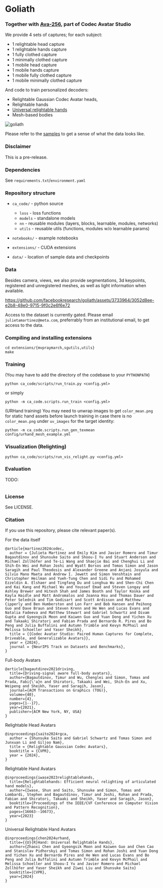 # Goliath

### Together with [Ava-256](https://github.com/facebookresearch/ava-256), part of Codec Avatar Studio

We provide 4 sets of captures; for each subject:
* 1 relightable head capture
* 1 relightable hands capture
* 1 fully clothed capture
* 1 minimally clothed capture
* 1 mobile head capture
* 1 mobile hands capture
* 1 mobile fully clothed capture
* 1 mobile minimally clothed capture

And code to train personalized decoders:
* Relightable Gaussian Codec Avatar heads,
* Relightable hands
* [Universal relightable hands](https://arxiv.org/abs/2401.05334)
* Mesh-based bodies 

![goliath](https://github.com/facebookresearch/goliath/assets/3733964/887bf0a0-a92a-40b7-90bc-a0f9872c787b)

Please refer to the [samples](https://github.com/facebookresearch/goliath/blob/main/samples/) to get a sense of what the data looks like.

### Disclaimer

This is a pre-release.


### Dependencies

See `requirements.txt`/`environment.yaml`

### Repository structure

- `ca_code/` - python source
    * `loss` - loss functions
    * `models` - standalone models
    * `nn` - reusable modules (layers, blocks, learnable, modules, networks)
    * `utils` - reusable utils (functions, modules w/o learnable params)

- `notebooks/` - example notebooks
- `extensions/` - CUDA extensions
- `data/` - location of sample data and checkpoints


### Data

Besides camera, views, we also provide segmentations, 3d keypoints, registered and unregistered meshes, as well as light information when available.



https://github.com/facebookresearch/goliath/assets/3733964/3052d8ee-e2b8-48e0-9715-9f0c2e6f6e72



Access to the dataset is currently gated.
Please email `julietamartinez@meta.com`, preferrably from an institutional email, to get access to the data.


### Compiling and installing extensions

```
cd extensions/{mvpraymarch,sgutils,utils}
make
```

### Training

(You may have to add the directory of the codebase to your `PYTHONPATH`)
```
python ca_code/scripts/run_train.py <config.yml>
```
or simply
```
python -m ca_code.scripts.run_train <config.yml>
```

(URHand training) You may need to unwrap images to get `color_mean.png` for static hand assets before launch training in case there is no `color_mean.png` under `uv_images` for the target identity:
```
python -m ca_code.scripts.run_gen_texmean config/urhand_mesh_example.yml
```

### Visualization (Relighting)

```
python ca_code/scripts/run_vis_relight.py <config.yml>
```

### Evaluation

TODO:

```

```


### License

See LICENSE.


### Citation

If you use this repository, please cite relevant paper(s).

For the data itself
```
@article{martinez2024codec,
  author = {Julieta Martinez and Emily Kim and Javier Romero and Timur Bagautdinov and Shunsuke Saito and Shoou-I Yu and Stuart Anderson and Michael Zollhöfer and Te-Li Wang and Shaojie Bai and Chenghui Li and Shih-En Wei and Rohan Joshi and Wyatt Borsos and Tomas Simon and Jason Saragih and Paul Theodosis and Alexander Greene and Anjani Josyula and Silvio Mano Maeta and Andrew I. Jewett and Simon Venshtain and Christopher Heilman and Yueh-Tung Chen and Sidi Fu and Mohamed Ezzeldin A. Elshaer and Tingfang Du and Longhua Wu and Shen-Chi Chen and Kai Kang and Michael Wu and Youssef Emad and Steven Longay and Ashley Brewer and Hitesh Shah and James Booth and Taylor Koska and Kayla Haidle and Matt Andromalos and Joanna Hsu and Thomas Dauer and Peter Selednik and Tim Godisart and Scott Ardisson and Matthew Cipperly and Ben Humberston and Lon Farr and Bob Hansen and Peihong Guo and Dave Braun and Steven Krenn and He Wen and Lucas Evans and Natalia Fadeeva and Matthew Stewart and Gabriel Schwartz and Divam Gupta and Gyeongsik Moon and Kaiwen Guo and Yuan Dong and Yichen Xu and Takaaki Shiratori and Fabian Prada and Bernardo R. Pires and Bo Peng and Julia Buffalini and Autumn Trimble and Kevyn McPhail and Melissa Schoeller and Yaser Sheikh},
  title = {{Codec Avatar Studio: Paired Human Captures for Complete, Driveable, and Generalizable Avatars}},
  year = {2024},
  journal = {NeurIPS Track on Datasets and Benchmarks},
}
```

Full-body Avatars
```
@article{bagautdinov2021driving,
  title={Driving-signal aware full-body avatars},
  author={Bagautdinov, Timur and Wu, Chenglei and Simon, Tomas and Prada, Fabi{\'a}n and Shiratori, Takaaki and Wei, Shih-En and Xu, Weipeng and Sheikh, Yaser and Saragih, Jason},
  journal={ACM Transactions on Graphics (TOG)},
  volume={40},
  number={4},
  pages={1--17},
  year={2021},
  publisher={ACM New York, NY, USA}
}
```

Relightable Head Avatars
```
@inproceedings{saito2024rgca,
  author = {Shunsuke Saito and Gabriel Schwartz and Tomas Simon and Junxuan Li and Giljoo Nam},
  title = {Relightable Gaussian Codec Avatars},
  booktitle = {CVPR},
  year = {2024},
}
```

Relightable Hand Avatars
```
@inproceedings{iwase2023relightablehands,
  title={Relightablehands: Efficient neural relighting of articulated hand models},
  author={Iwase, Shun and Saito, Shunsuke and Simon, Tomas and Lombardi, Stephen and Bagautdinov, Timur and Joshi, Rohan and Prada, Fabian and Shiratori, Takaaki and Sheikh, Yaser and Saragih, Jason},
  booktitle={Proceedings of the IEEE/CVF Conference on Computer Vision and Pattern Recognition},
  pages={16663--16673},
  year={2023}
}
```

Universal Relightable Hand Avatars
```
@inproceedings{chen2024urhand,
  title={{U}{R}Hand: Universal Relightable Hands},
  author={Zhaoxi Chen and Gyeongsik Moon and Kaiwen Guo and Chen Cao and Stanislav Pidhorskyi and Tomas Simon and Rohan Joshi and Yuan Dong and Yichen Xu and Bernardo Pires and He Wen and Lucas Evans and Bo Peng and Julia Buffalini and Autumn Trimble and Kevyn McPhail and Melissa Schoeller and Shoou-I Yu and Javier Romero and Michael Zollhöfer and Yaser Sheikh and Ziwei Liu and Shunsuke Saito}
  booktitle={CVPR},
  year={2024}
}
```
